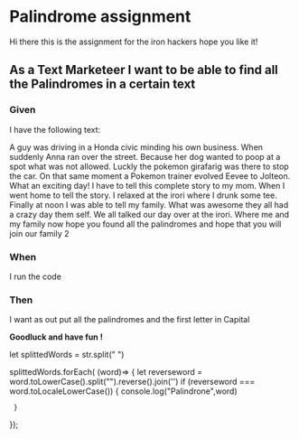 # Palindrome assignment

Hi there this is the assignment for the iron hackers hope you like it!

## As a Text Marketeer I want to be able to find all the Palindromes in a certain text

### Given

I have the following text:

A guy was driving in a Honda civic minding his own business. When suddenly Anna ran over the street. Because her dog wanted to poop at a spot what was not allowed. Luckly the pokemon girafarig was there to stop the car. On that same moment a Pokemon trainer evolved Eevee to Jolteon. What an exciting day! I have to tell this complete story to my mom. When I went home to tell the story. I relaxed at the irori where I drunk some tee. Finally at noon I was able to tell my family. What was awesome they all had a crazy day them self. We all talked our day over at the irori. Where me and my family now hope you found all the palindromes and hope that you will join our family 2

### When

I run the code

### Then

I want as out put all the palindromes and the first letter in Capital

**Goodluck and have fun !**





let splittedWords = str.split(" ")

splittedWords.forEach(  (word)=> {
  let reverseword = word.toLowerCase().split("").reverse().join('')
     if (reverseword === word.toLocaleLowerCase()) {
       console.log("Palindrone",word)
  
     }
});

